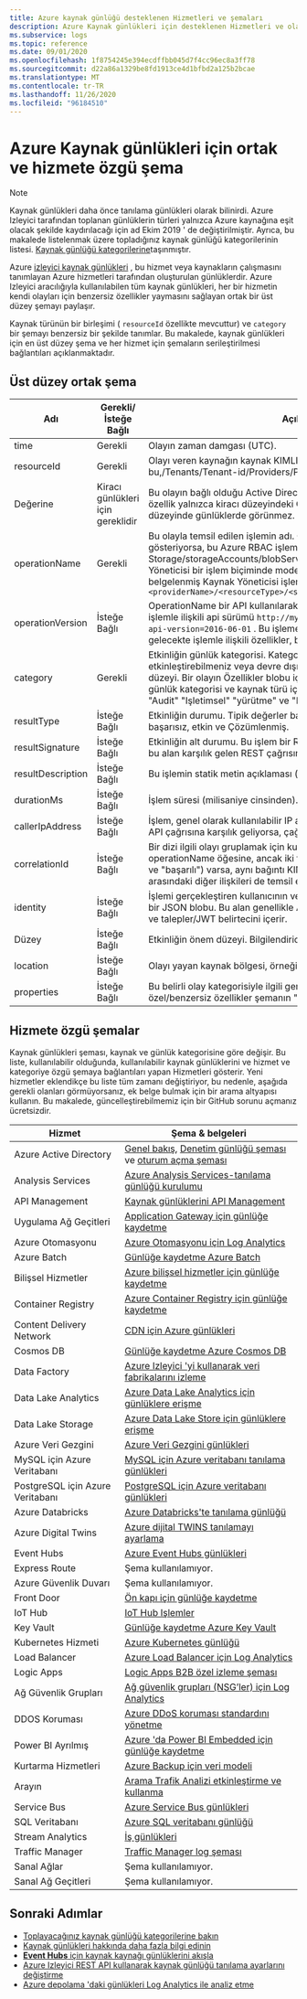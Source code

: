 ```yaml
---
title: Azure kaynak günlüğü desteklenen Hizmetleri ve şemaları
description: Azure Kaynak günlükleri için desteklenen Hizmetleri ve olay şemasını anlayın.
ms.subservice: logs
ms.topic: reference
ms.date: 09/01/2020
ms.openlocfilehash: 1f8754245e394ecdffbb045d7f4cc96ec8a3ff78
ms.sourcegitcommit: d22a86a1329be8fd1913ce4d1bfbd2a125b2bcae
ms.translationtype: MT
ms.contentlocale: tr-TR
ms.lasthandoff: 11/26/2020
ms.locfileid: "96184510"
---
```

# <a name="common-and-service-specific-schema-for-azure-resource-logs"></a>Azure Kaynak günlükleri için ortak ve hizmete özgü şema

> [!NOTE]
> Kaynak günlükleri daha önce tanılama günlükleri olarak bilinirdi. Azure Izleyici tarafından toplanan günlüklerin türleri yalnızca Azure kaynağına eşit olacak şekilde kaydırılacağı için ad Ekim 2019 ' de değiştirilmiştir. Ayrıca, bu makalede listelenmak üzere topladığınız kaynak günlüğü kategorilerinin listesi. [Kaynak günlüğü kategorilerine](resource-logs-categories.md)taşınmıştır. 

Azure [izleyici kaynak günlükleri](./platform-logs-overview.md) , bu hizmet veya kaynakların çalışmasını tanımlayan Azure hizmetleri tarafından oluşturulan günlüklerdir. Azure Izleyici aracılığıyla kullanılabilen tüm kaynak günlükleri, her bir hizmetin kendi olayları için benzersiz özellikler yaymasını sağlayan ortak bir üst düzey şemayı paylaşır.

Kaynak türünün bir birleşimi ( `resourceId` özellikte mevcuttur) ve `category` bir şemayı benzersiz bir şekilde tanımlar. Bu makalede, kaynak günlükleri için en üst düzey şema ve her hizmet için şemaların serileştirilmesi bağlantıları açıklanmaktadır.


## <a name="top-level-common-schema"></a>Üst düzey ortak şema

| Adı | Gerekli/İsteğe Bağlı | Açıklama |
|---|---|---|
| time | Gerekli | Olayın zaman damgası (UTC). |
| resourceId | Gerekli | Olayı veren kaynağın kaynak KIMLIĞI. Kiracı Hizmetleri için bu,/Tenants/Tenant-id/Providers/Provider-nameformundadır. |
| Değerine | Kiracı günlükleri için gereklidir | Bu olayın bağlı olduğu Active Directory kiracının kiracı KIMLIĞI. Bu özellik yalnızca kiracı düzeyindeki Günlükler için kullanılır, kaynak düzeyinde günlüklerde görünmez. |
| operationName | Gerekli | Bu olayla temsil edilen işlemin adı. Olay bir Azure RBAC işlemini gösteriyorsa, bu Azure RBAC işlem adıdır (örneğin, Microsoft. Storage/storageAccounts/blobServices/blob/Read). Genellikle Kaynak Yöneticisi bir işlem biçiminde modellenmiştir, bunlar gerçek belgelenmiş Kaynak Yöneticisi işlemleri () olmasalar bile `Microsoft.<providerName>/<resourceType>/<subtype>/<Write/Read/Delete/Action>` |
| operationVersion | İsteğe Bağlı | OperationName bir API kullanılarak gerçekleştirildiyse (örneğin,), işlemle ilişkili api sürümü `http://myservice.windowsazure.net/object?api-version=2016-06-01` . Bu işleme karşılık gelen bir API yoksa, sürüm, gelecekte işlemle ilişkili özellikler, bu işlemin sürümünü temsil eder. |
| category | Gerekli | Etkinliğin günlük kategorisi. Kategori, belirli bir kaynaktaki günlükleri etkinleştirebilmeniz veya devre dışı bırakabilmeniz için gereken ayrıntı düzeyi. Bir olayın Özellikler blobu içinde görünen özellikler, belirli bir günlük kategorisi ve kaynak türü içinde aynıdır. Tipik günlük kategorileri "Audit" "Işletimsel" "yürütme" ve "Istek" dir. |
| resultType | İsteğe Bağlı | Etkinliğin durumu. Tipik değerler başlangıç, devam etme, başarılı, başarısız, etkin ve Çözümlenmiş. |
| resultSignature | İsteğe Bağlı | Etkinliğin alt durumu. Bu işlem bir REST API çağrısına karşılık geliyorsa, bu alan karşılık gelen REST çağrısının HTTP durum kodudur. |
| resultDescription | İsteğe Bağlı | Bu işlemin statik metin açıklaması (örneğin, "depolama dosyası Al"). |
| durationMs | İsteğe Bağlı | İşlem süresi (milisaniye cinsinden). |
| callerIpAddress | İsteğe Bağlı | İşlem, genel olarak kullanılabilir IP adresine sahip bir varlıktan gelen bir API çağrısına karşılık geliyorsa, çağıran IP adresi. |
| correlationId | İsteğe Bağlı | Bir dizi ilgili olayı gruplamak için kullanılan GUID. Genellikle, iki olay aynı operationName öğesine, ancak iki farklı durum (örneğin, "başlatılmış" ve "başarılı") varsa, aynı bağıntı KIMLIĞINI paylaşır. Bu, olaylar arasındaki diğer ilişkileri de temsil edebilir. |
| identity | İsteğe Bağlı | İşlemi gerçekleştiren kullanıcının veya uygulamanın kimliğini açıklayan bir JSON blobu. Bu alan genellikle Active Directory 'den yetkilendirme ve talepler/JWT belirtecini içerir. |
| Düzey | İsteğe Bağlı | Etkinliğin önem düzeyi. Bilgilendirici, uyarı, hata veya kritik bir olmalıdır. |
| location | İsteğe Bağlı | Olayı yayan kaynak bölgesi, örneğin "Doğu ABD" veya "Fransa Güney" |
| properties | İsteğe Bağlı | Bu belirli olay kategorisiyle ilgili genişletilmiş özellikler. Tüm özel/benzersiz özellikler şemanın "Bölüm B" içinde yerleştirilmelidir. |

## <a name="service-specific-schemas"></a>Hizmete özgü şemalar

Kaynak günlükleri şeması, kaynak ve günlük kategorisine göre değişir. Bu liste, kullanılabilir olduğunda, kullanılabilir kaynak günlüklerini ve hizmet ve kategoriye özgü şemaya bağlantıları yapan Hizmetleri gösterir. Yeni hizmetler eklendikçe bu liste tüm zamanı değiştiriyor, bu nedenle, aşağıda gerekli olanları görmüyorsanız, ek belge bulmak için bir arama altyapısı kullanın. Bu makalede, güncelleştirebilmemiz için bir GitHub sorunu açmanız ücretsizdir.

| Hizmet | Şema & belgeleri |
| --- | --- |
| Azure Active Directory | [Genel bakış](../../active-directory/reports-monitoring/concept-activity-logs-azure-monitor.md), [Denetim günlüğü şeması](../../active-directory/reports-monitoring/reference-azure-monitor-audit-log-schema.md) ve [oturum açma şeması](../../active-directory/reports-monitoring/reference-azure-monitor-sign-ins-log-schema.md) |
| Analysis Services | [Azure Analysis Services-tanılama günlüğü kurulumu](../../analysis-services/analysis-services-logging.md) |
| API Management | [Kaynak günlüklerini API Management](../../api-management/api-management-howto-use-azure-monitor.md#resource-logs) |
| Uygulama Ağ Geçitleri |[Application Gateway için günlüğe kaydetme](../../application-gateway/application-gateway-diagnostics.md) |
| Azure Otomasyonu |[Azure Otomasyonu için Log Analytics](../../automation/automation-manage-send-joblogs-log-analytics.md) |
| Azure Batch |[Günlüğe kaydetme Azure Batch](../../batch/batch-diagnostics.md) |
| Bilişsel Hizmetler | [Azure bilişsel hizmetler için günlüğe kaydetme](../../cognitive-services/diagnostic-logging.md) |
| Container Registry | [Azure Container Registry için günlüğe kaydetme](../../container-registry/container-registry-diagnostics-audit-logs.md) |
| Content Delivery Network | [CDN için Azure günlükleri](../../cdn/cdn-azure-diagnostic-logs.md) |
| Cosmos DB | [Günlüğe kaydetme Azure Cosmos DB](../../cosmos-db/monitor-cosmos-db.md) |
| Data Factory | [Azure Izleyici 'yi kullanarak veri fabrikalarını izleme](../../data-factory/monitor-using-azure-monitor.md) |
| Data Lake Analytics |[Azure Data Lake Analytics için günlüklere erişme](../../data-lake-analytics/data-lake-analytics-diagnostic-logs.md) |
| Data Lake Storage |[Azure Data Lake Store için günlüklere erişme](../../data-lake-store/data-lake-store-diagnostic-logs.md) |
| Azure Veri Gezgini | [Azure Veri Gezgini günlükleri](/azure/data-explorer/using-diagnostic-logs) |
| MySQL için Azure Veritabanı | [MySQL için Azure veritabanı tanılama günlükleri](../../mysql/concepts-server-logs.md#diagnostic-logs) |
| PostgreSQL için Azure Veritabanı | [PostgreSQL için Azure veritabanı günlükleri](../../postgresql/concepts-server-logs.md#resource-logs) |
| Azure Databricks | [Azure Databricks'te tanılama günlüğü](/azure/databricks/administration-guide/account-settings/azure-diagnostic-logs) |
| Azure Digital Twins | [Azure dijital TWINS tanılamayı ayarlama](../../digital-twins/troubleshoot-diagnostics.md#log-schemas)
| Event Hubs |[Azure Event Hubs günlükleri](../../event-hubs/event-hubs-diagnostic-logs.md) |
| Express Route | Şema kullanılamıyor. |
| Azure Güvenlik Duvarı | Şema kullanılamıyor. |
| Front Door | [Ön kapı için günlüğe kaydetme](../../frontdoor/front-door-diagnostics.md) |
| IoT Hub | [IoT Hub Işlemler](../../iot-hub/monitor-iot-hub-reference.md#resource-logs) |
| Key Vault |[Günlüğe kaydetme Azure Key Vault](../../key-vault/general/logging.md) |
| Kubernetes Hizmeti |[Azure Kubernetes günlüğü](../../aks/view-master-logs.md#log-event-schema) |
| Load Balancer |[Azure Load Balancer için Log Analytics](../../load-balancer/load-balancer-monitor-log.md) |
| Logic Apps |[Logic Apps B2B özel izleme şeması](../../logic-apps/logic-apps-track-integration-account-custom-tracking-schema.md) |
| Ağ Güvenlik Grupları |[Ağ güvenlik grupları (NSG’ler) için Log Analytics](../../virtual-network/virtual-network-nsg-manage-log.md) |
| DDOS Koruması | [Azure DDoS koruması standardını yönetme](../../ddos-protection/manage-ddos-protection.md) |
| Power BI Ayrılmış | [Azure 'da Power BI Embedded için günlüğe kaydetme](/power-bi/developer/azure-pbie-diag-logs) |
| Kurtarma Hizmetleri | [Azure Backup için veri modeli](../../backup/backup-azure-reports-data-model.md)|
| Arayın |[Arama Trafik Analizi etkinleştirme ve kullanma](../../search/search-traffic-analytics.md) |
| Service Bus |[Azure Service Bus günlükleri](../../service-bus-messaging/service-bus-diagnostic-logs.md) |
| SQL Veritabanı | [Azure SQL veritabanı günlüğü](../../azure-sql/database/metrics-diagnostic-telemetry-logging-streaming-export-configure.md) |
| Stream Analytics |[İş günlükleri](../../stream-analytics/stream-analytics-job-diagnostic-logs.md) |
| Traffic Manager | [Traffic Manager log şeması](../../traffic-manager/traffic-manager-diagnostic-logs.md) |
| Sanal Ağlar | Şema kullanılamıyor. |
| Sanal Ağ Geçitleri | Şema kullanılamıyor. |



## <a name="next-steps"></a>Sonraki Adımlar

* [Toplayacağınız kaynak günlüğü kategorilerine bakın](resource-logs-categories.md)
* [Kaynak günlükleri hakkında daha fazla bilgi edinin](./platform-logs-overview.md)
* [**Event Hubs** için kaynak kaynağı günlüklerini akışla](./resource-logs.md#send-to-azure-event-hubs)
* [Azure Izleyici REST API kullanarak kaynak günlüğü tanılama ayarlarını değiştirme](/rest/api/monitor/diagnosticsettings)
* [Azure depolama 'daki günlükleri Log Analytics ile analiz etme](./resource-logs.md#send-to-log-analytics-workspace)